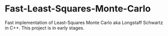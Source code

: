 # Fast-Least-Squares-Monte-Carlo
Fast implementation of Least-Squares Monte Carlo aka Longstaff Schwartz in C++. This project is in early stages.
